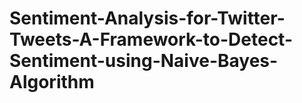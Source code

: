 # Sentiment-Analysis-for-Twitter-Tweets-A-Framework-to-Detect-Sentiment-using-Naive-Bayes-Algorithm
